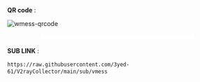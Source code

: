 **QR code** :

![wmess-qrcode](https://github.com/3yed-61/V2rayCollector/assets/122279300/cf694301-b18a-4a6b-88b2-0553ab4c8456)

<p align="center">   
   <img  width=70% src="https://github.com/3yed-61/warpsub/blob/1e9fa0df21d00878653e25cbdfc49421092d1496/images/p.gif" />
   </p> 

**SUB LINK** :
```
https://raw.githubusercontent.com/3yed-61/V2rayCollector/main/sub/vmess
```
